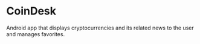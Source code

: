 # CoinDesk

Android app that displays cryptocurrencies and its related news to the user and manages favorites.
